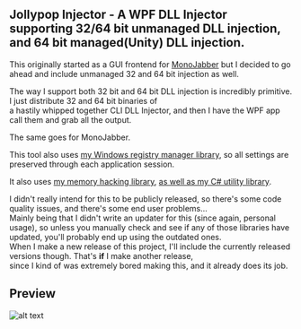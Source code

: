 ## Jollypop Injector - A WPF DLL Injector supporting 32/64 bit unmanaged DLL injection, and 64 bit managed(Unity) DLL injection.
This originally started as a GUI frontend for [MonoJabber](https://github.com/AWilliams17/MemTools) but I decided to go ahead and include
unmanaged 32 and 64 bit injection as well.  
  
The way I support both 32 bit and 64 bit DLL injection is incredibly primitive. I just distribute 32 and 64 bit binaries of  
a hastily whipped together CLI DLL Injector, and then I have the WPF app call them and grab all the output.  
  
The same goes for MonoJabber.  
  
This tool also uses [my Windows registry manager library](https://github.com/AWilliams17/Registrar), so all settings are  
preserved through each application session.  
  
It also uses [my memory hacking library](https://github.com/AWilliams17/MemTools), [as well as my C# utility library](https://github.com/AWilliams17/SharpUtils).
  
I didn't really intend for this to be publicly released, so there's some code quality issues, and there's some end user problems...  
Mainly being that I didn't write an updater for this (since again, personal usage), so unless you manually check and see if any of those libraries
have updated, you'll probably end up using the outdated ones.  
When I make a new release of this project, I'll include the currently released versions though. That's **if** I make another release,  
since I kind of was extremely bored making this, and it already does its job.  
  
## Preview
![alt text](https://i.imgur.com/2xhn3aD.png)